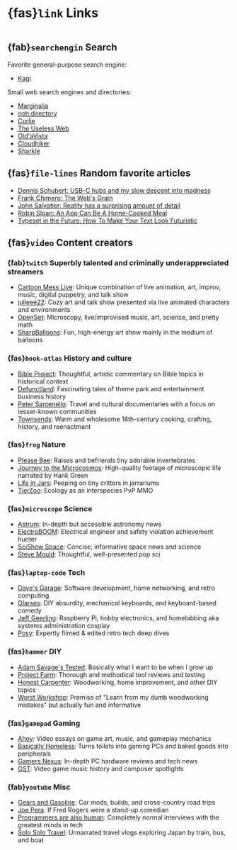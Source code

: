 
# {fas}`link` Links
```{tags} status:draft
```

## {fab}`searchengin` Search
Favorite general-purpose search engine:
* [Kagi](https://kagi.com)

Small web search engines and directories:
* [Marginalia](https://marginalia.nu)
* [ooh.directory](https://ooh.directory)
* [Curlie](https://curlie.org)
* [The Useless Web](https://theuselessweb.com)
* [Old'aVista](https://oldavista.com)
* [Cloudhiker](https://cloudhiker.net)
* [Sharkle](https://sharkle.com)

## {fas}`file-lines` Random favorite articles
* [Dennis Schubert: USB-C hubs and my slow descent into madness](https://overengineer.dev/blog/2021/04/25/usb-c-hub-madness/)
* [Frank Chimero: The Web's Grain ](https://frankchimero.com/blog/2015/the-webs-grain/)
* [John Salvatier: Reality has a surprising amount of detail](http://johnsalvatier.org/blog/2017/reality-has-a-surprising-amount-of-detail)
* [Robin Sloan: An App Can Be A Home-Cooked Meal](https://www.robinsloan.com/notes/home-cooked-app)
* [Typeset in the Future: How To Make Your Text Look Futuristic](https://typesetinthefuture.com/2016/02/18/futuristic)

## {fas}`video` Content creators

### {fab}`twitch` Superbly talented and criminally underappreciated streamers
* [Cartoon Mess Live](https://twitch.tv/tomthinks): Unique combination of live animation, art, improv, music, digital puppetry, and talk show
* [julieee22](https://twitch.tv/julieee22): Cozy art and talk show presented via live animated characters and environments
* [OpenSet](https://www.twitch.tv/openset): Microscopy, live/improvised music, art, science, and pretty math
* [SharpBalloons](https://twitch.tv/sharpballoons): Fun, high-energy art show mainly in the medium of balloons

### {fas}`book-atlas` History and culture
* [Bible Project](https://www.youtube.com/@bibleproject): Thoughtful, artistic commentary on Bible topics in historical context
* [Defunctland](https://www.youtube.com/@Defunctland): Fascinating tales of theme park and entertainment business history
* [Peter Santenello](https://www.youtube.com/@PeterSantenello): Travel and cultural documentaries with a focus on lesser-known communities
* [Townsends](https://www.youtube.com/@townsends): Warm and wholesome 18th-century cooking, crafting, history, and reenactment

### {fas}`frog` Nature
* [Please Bee](https://www.youtube.com/@pleasebee): Raises and befriends tiny adorable invertebrates
* [Journey to the Microcosmos](https://www.youtube.com/@journeytomicro): High-quality footage of microscopic life narrated by Hank Green
* [Life in Jars](https://www.youtube.com/@LifeinJars): Peeping on tiny critters in jarrariums
* [TierZoo](https://www.youtube.com/@TierZoo): Ecology as an interspecies PvP MMO

### {fas}`microscope` Science
* [Astrum](https://www.youtube.com/@astrumspace): In-depth but accessible astronomy news
* [ElectroBOOM](https://www.youtube.com/@ElectroBOOM): Electrical engineer and safety violation achievement hunter
* [SciShow Space](https://www.youtube.com/@scishowspace): Concise, informative space news and science
* [Steve Mould](https://www.youtube.com/@SteveMould): Thoughtful, well-presented pop sci

### {fas}`laptop-code` Tech
* [Dave's Garage](https://www.youtube.com/@DavesGarage): Software development, home networking, and retro computing
* [Glarses](https://www.youtube.com/@Glarses): DIY absurdity, mechanical keyboards, and keyboard-based comedy
* [Jeff Geerling](https://www.youtube.com/@JeffGeerling): Raspberry Pi, hobby electronics, and homelabbing aka systems administration cosplay
* [Posy](https://www.youtube.com/@PosyMusic): Expertly filmed & edited retro tech deep dives

### {fas}`hammer` DIY
* [Adam Savage's Tested](https://www.youtube.com/@tested): Basically what I want to be when I grow up
* [Project Farm](https://www.youtube.com/@ProjectFarm): Thorough and methodical tool reviews and testing
* [Honest Carpenter](https://www.youtube.com/@TheHonestCarpenter): Woodworking, home improvement, and other DIY topics
* [Worst Workshop](https://www.youtube.com/@worstworkshop): Premise of "Learn from my dumb woodworking mistakes" but actually fun and informative

### {fas}`gamepad` Gaming
* [Ahoy](https://www.youtube.com/@XboxAhoy): Video essays on game art, music, and gameplay mechanics
* [Basically Homeless](https://www.youtube.com/@BasicallyHomeless): Turns toilets into gaming PCs and baked goods into peripherals
* [Gamers Nexus](https://www.youtube.com/@GamersNexus): In-depth PC hardware reviews and tech news
* [GST](https://www.youtube.com/@GSTChannelVEVO): Video game music history and composer spotlights

### {fab}`youtube` Misc
* [Gears and Gasoline](https://www.youtube.com/@GearsandGasoline): Car mods, builds, and cross-country road trips
* [Joe Pera](https://www.youtube.com/@JoePeraComedy): If Fred Rogers were a stand-up comedian
* [Programmers are also human](https://www.youtube.com/@programmersarealsohuman5909): Completely normal interviews with the greatest minds in tech
* [Solo Solo Travel](https://www.youtube.com/@SoloSoloTravel): Unnarrated travel vlogs exploring Japan by train, bus, and boat

<!--
Unsorted:
* [Cerriscapades](https://www.youtube.com/@Cerriscapades): Succulent gardening in Australia
* [Laura Kampf](https://www.youtube.com/@laurakampf): A fun and engaging maker, designer, and home renovator
* [Technology Connections](https://www.youtube.com/@TechnologyConnections): Deep dives into the history and workings of everyday technology

### Tech: Software development
* [Talk Python](https://www.youtube.com/@talkpython): Python dev podcast with news and interviews

### Tech: Retro computing and electronics
* -->
